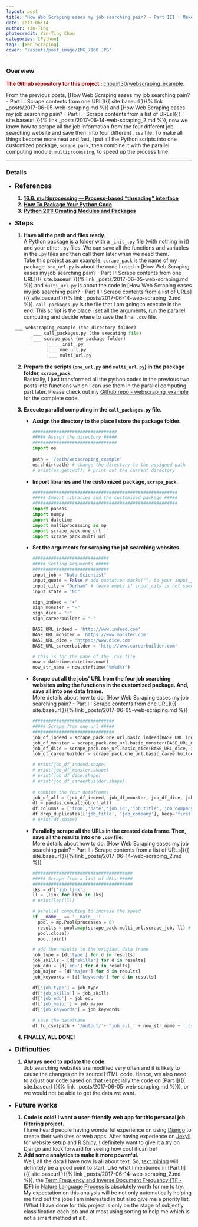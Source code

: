 ```yaml
---
layout: post
title: "How Web Scraping eases my job searching pain? - Part III : Make it More Efficient"
date: 2017-06-14
author: Yin-Ting 
photocredit: Yin-Ting Chou
categories: [Python]
tags: [Web Scraping]
cover: "/assets/post_image/IMG_7160.JPG"
---
```

<style>
ol > li {
  font-weight: bold;
}
span{
   font-weight: normal;
}
</style>

### Overview
**<font color="darkred">The Github repository for this project : </font>** [choux130/webscraping_example](https://github.com/choux130/webscraping_example).

From the previous posts, [How Web Scraping eases my job searching pain? - Part I : Scrape contents from one URL]({{ site.baseurl }}{% link _posts/2017-06-05-web-scraping.md %}) and [How Web Scraping eases my job searching pain? - Part II : Scrape contents from a list of URLs]({{ site.baseurl }}{% link _posts/2017-06-14-web-scraping_2.md %}), now we know how to scrape all the job information from the four different job searching website and save them into four different `.csv` file. To make all things become more neat and fast, I put all the Python scripts into one customized package, `scrape_pack`, then combine it with the parallel computing module, `multiprocessing`, to speed up the process time. 

***

### Details
* **<font size="4">References</font>** <br />
  1. [16.6. multiprocessing — Process-based “threading” interface](https://docs.python.org/2/library/multiprocessing.html)
  2. [How To Package Your Python Code](https://python-packaging.readthedocs.io/en/latest/)
  3. [Python 201: Creating Modules and Packages](https://www.blog.pythonlibrary.org/2012/07/08/python-201-creating-modules-and-packages/)
* **<font size="4">Steps</font>** <br />
  1. Have all the path and files ready. <br />
    <span>A Python package is a folder with a `_init_.py` file (with nothing in it) and your other `.py` files. We can save all the functions and variables in the `.py` files and then call them later when we need them. <br />
  Take this project as an example, `scrape_pack` is the name of my package. `one_url.py` is about the code I used in [How Web Scraping eases my job searching pain? - Part I : Scrape contents from one URL]({{ site.baseurl }}{% link _posts/2017-06-05-web-scraping.md %}) and `multi_url.py` is about the code in [How Web Scraping eases my job searching pain? - Part II : Scrape contents from a list of URLs]({{ site.baseurl }}{% link _posts/2017-06-14-web-scraping_2.md %}). `call_packages.py` is the file that I am going to execute in the end. This script is the place I set all the arguments, run the parallel computing and decide where to save the final `.csv` file. </span>
  ```python
  ___ webscraping_example (the directory folder)
        |___ call_packages.py (the executing file)
        |___ scrape_pack (my package folder)
              |___ _init_.py 
              |___ one_url.py
              |___ multi_url.py
  ```

  2. Prepare the scripts (`one_url.py` and `multi_url.py`) in the package folder, `scrape_pack`. <br />
    <span>Basically, I just transformed all the python codes in the previous two posts into functions which I can use them in the parallel computing part later. Please check out my [Github repo - webscraping_example](https://github.com/choux130/webscraping_example) for the complete code.</span>
    
  3. Execute parallel computing in the `call_packages.py` file. 
      * Assign the directory to the place I store the package folder. 
        ``` python
        ################################
        ##### Assign the directory #####
        ################################
        import os
      
        path = '/path/webscraping_example'
        os.chdir(path) # change the directory to the assigned path
        # print(os.getcwd()) # print out the current directory
        ```
      * Import libraries and the customized package, `scrape_pack`.
        ```python
        #######################################################
        ##### Import libraries and the customized package #####
        #######################################################
        import pandas
        import numpy
        import datetime
        import multiprocessing as mp
        import scrape_pack.one_url
        import scrape_pack.multi_url
        ```
      * Set the arguments for scraping the job searching websites.
        ```python
        #############################
        ##### Setting Arguments #####
        #############################
        input_job = "Data Scientist"
        input_quote = False # add quotation marks("") to your input_job
        input_city = "Durham" # leave empty if input_city is not specified
        input_state = "NC"
  
        sign_indeed = "+"
        sign_monster = "-"
        sign_dice = "+"
        sign_careerbuilder = "-"

        BASE_URL_indeed = 'http://www.indeed.com'
        BASE_URL_monster = 'https://www.monster.com'
        BASE_URL_dice = 'https://www.dice.com'
        BASE_URL_careerbuilder = 'http://www.careerbuilder.com'

        # this is for the name of the .csv file
        now = datetime.datetime.now()
        now_str_name = now.strftime("%m%d%Y")
        ```
      * Scrape out all the jobs' URL from the four job searching websites using the functions in the customized package. And, save all into one data frame.<br /> 
        <span>More details about how to do: [How Web Scraping eases my job searching pain? - Part I : Scrape contents from one URL]({{ site.baseurl }}{% link _posts/2017-06-05-web-scraping.md %})</span>
        ```python
        ###############################
        ##### Scrape from one url #####
        ###############################
        job_df_indeed = scrape_pack.one_url.basic_indeed(BASE_URL_indeed, input_job, input_city, input_state, input_quote, sign_indeed)
        job_df_monster = scrape_pack.one_url.basic_monster(BASE_URL_monster, input_job, input_city, input_state, input_quote, sign_monster)
        job_df_dice = scrape_pack.one_url.basic_dice(BASE_URL_dice, input_job, input_city, input_state, input_quote, sign_dice)
        job_df_careerbuilder = scrape_pack.one_url.basic_careerbuilder(BASE_URL_careerbuilder, input_job, input_city, input_state, input_quote, sign_careerbuilder)

        # print(job_df_indeed.shape)
        # print(job_df_monster.shape)
        # print(job_df_dice.shape)
        # print(job_df_careerbuilder.shape)
      
        # combine the four dataframes
        job_df_all = [job_df_indeed, job_df_monster, job_df_dice, job_df_careerbuilder]
        df = pandas.concat(job_df_all)
        df.columns = ['from','date','job_id','job_title','job_company','job_location','job_link']
        df.drop_duplicates(['job_title', 'job_company'], keep='first') # delete duplicates
        # print(df.shape)
        ```
      * Parallelly scrape all the URLs in the created data frame. Then, save all the results into one `.csv` file. <br />
        <span>More details about how to do: [How Web Scraping eases my job searching pain? - Part II : Scrape contents from a list of URLs]({{ site.baseurl }}{% link _posts/2017-06-14-web-scraping_2.md %})</span>
        ```python
        ######################################
        ##### Scrape from a list of URLs #####
        ######################################
        lks = df['job_link']
        ll = [link for link in lks]
        # print(len(ll))

        # parallel computing to increse the speed
        if __name__ == '__main__':
          pool = mp.Pool(processes = 8)
          results = pool.map(scrape_pack.multi_url.scrape_job, ll) # save the results
          pool.close()
          pool.join()
        
        # add the results to the origianl data frame 
        job_type = [d['type'] for d in results]
        job_skills = [d['skills'] for d in results]
        job_edu = [d['edu'] for d in results]
        job_major = [d['major'] for d in results]
        job_keywords = [d['keywords'] for d in results]

        df['job_type'] = job_type 
        df['job_skills'] = job_skills
        df['job_edu'] = job_edu
        df['job_major'] = job_major
        df['job_keywords'] = job_keywords

        # save the dataframe
        df.to_csv(path + '/output/'+ 'job_all_' + now_str_name + '.csv')
        ```
    4. FINALLY, ALL DONE! 
    
* **<font size="4">Difficulties</font>** <br />
  1. Always need to update the code. <br />
       <span>Job searching websites are modified very often and it is likely to cause the changes on its source HTML code. Hence, we also need to adjust our code based on that (especially the code on [Part I]({{ site.baseurl }}{% link _posts/2017-06-05-web-scraping.md %})), or we would not be able to get the data we want.</span>
    
* **<font size="4">Future works</font>** <br />
  1. Code is cold! I want a user-friendly web app for this personal job filtering project. <br />
        <span>I have heard people having wonderful experience on using [Django](https://www.djangoproject.com/) to create their websites or web apps. After having experience on [Jekyll](https://jekyllrb.com/) for website setup and [R Shiny](https://shiny.rstudio.com/), I definitely want to give it a try on Django and look forward for seeing how cool it can be!</span>
    2. Add some analytics to make it more powerful. <br />
       <span>Well, all the data I have now is all about text. So, [text mining](https://en.wikipedia.org/wiki/Text_mining) will definitely be a good point to start. Like what I mentioned in [Part II]({{ site.baseurl }}{% link _posts/2017-06-14-web-scraping_2.md %}), the [Term Frequency and Inverse Document Frequency (TF - IDF)](https://janav.wordpress.com/2013/10/27/tf-idf-and-cosine-similarity/) in [Nature Language Process](https://blog.algorithmia.com/introduction-natural-language-processing-nlp/) is absolutely worth for me to try. My expectation on this analysis will be not only automatically helping me find out the jobs I am interested in but also give me a priority list. (What I have done for this project is only on the stage of subjectly classification each job and at most using sorting to help me which is not a smart method at all).  
       </span>
